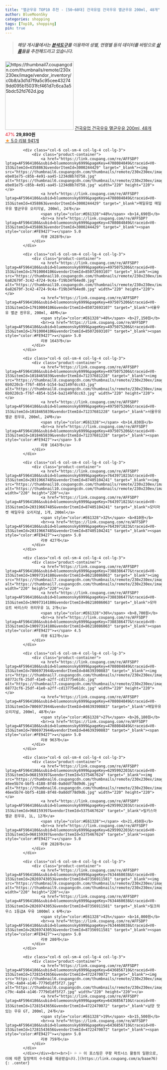 ```yaml
---
title: "멸균우유 TOP10 추천 - [50~60대] 건국유업 건국우유 멸균우유 200ml, 48개"
author: BlueMoonSky
categories: shopping
tags: [Top10, shopping]
pin: true
---
```


> ##### 해당 게시물에서는 [**분석도구**](https://itemscout.io/)를 이용하여 **성별**, **연령별** 등의 데이터를 바탕으로 [**상품**](https://link.coupang.com/a/baae76)들을 추천해드리고 있습니다.
<div class="container"><div class="row">
            <div class="col-6 col-sm-4 col-lg-4 col-lg-3">
                <div class="product-container">
                    <a href="https://link.coupang.com/re/AFFSDP?lptag=AF5964186&subid=bluemoonsky6999&pageKey=4884130139&traceid=V0-153&itemId=6360979447&vendorItemId=81195292482" target="_blank"><img src="https://thumbnail7.coupangcdn.com/thumbnails/remote/230x230ex/image/vendor_inventory/c0b8/a3d1d7f9a5c95cee432749dd095b15031fcf461d7c6ca3a55bdc52fd762d.jpg" alt="https://thumbnail7.coupangcdn.com/thumbnails/remote/230x230ex/image/vendor_inventory/c0b8/a3d1d7f9a5c95cee432749dd095b15031fcf461d7c6ca3a55bdc52fd762d.jpg" width="220" height="220"></a>
                    <a href="https://link.coupang.com/re/AFFSDP?lptag=AF5964186&subid=bluemoonsky6999&pageKey=4884130139&traceid=V0-153&itemId=6360979447&vendorItemId=81195292482" target="_blank">건국유업 건국우유 멸균우유 200ml, 48개</a>
                    <span style="color:#E61328">47%</span> <b>29,890원</b>
                    <br><a href="https://link.coupang.com/re/AFFSDP?lptag=AF5964186&subid=bluemoonsky6999&pageKey=4884130139&traceid=V0-153&itemId=6360979447&vendorItemId=81195292482" target="_blank"><span style="color:#FE9427">★</span> 5.0
                    리뷰 941개</a>
                </div>
            </div>
            
            <div class="col-6 col-sm-4 col-lg-4 col-lg-3">
                <div class="product-container">
                    <a href="https://link.coupang.com/re/AFFSDP?lptag=AF5964186&subid=bluemoonsky6999&pageKey=4708084849&traceid=V0-153&itemId=4358863&vendorItemId=3000244429" target="_blank"><img src="https://thumbnail6.coupangcdn.com/thumbnails/remote/230x230ex/image/retail/images/7886005191713120-ebe01e75-c85b-4e91-aa45-1234d8b7d758.jpg" alt="https://thumbnail6.coupangcdn.com/thumbnails/remote/230x230ex/image/retail/images/7886005191713120-ebe01e75-c85b-4e91-aa45-1234d8b7d758.jpg" width="220" height="220"></a>
                    <a href="https://link.coupang.com/re/AFFSDP?lptag=AF5964186&subid=bluemoonsky6999&pageKey=4708084849&traceid=V0-153&itemId=4358863&vendorItemId=3000244429" target="_blank">매일유업 매일우유 멸균우유 오리지널, 200ml, 24개</a>
                    <span style="color:#E61328">48%</span> <b>14,690원</b>
                    <br><a href="https://link.coupang.com/re/AFFSDP?lptag=AF5964186&subid=bluemoonsky6999&pageKey=4708084849&traceid=V0-153&itemId=4358863&vendorItemId=3000244429" target="_blank"><span style="color:#FE9427">★</span> 5.0
                    리뷰 2828개</a>
                </div>
            </div>
            
            <div class="col-6 col-sm-4 col-lg-4 col-lg-3">
                <div class="product-container">
                    <a href="https://link.coupang.com/re/AFFSDP?lptag=AF5964186&subid=bluemoonsky6999&pageKey=4975075206&traceid=V0-153&itemId=17910004106&vendorItemId=85072693107" target="_blank"><img src="https://thumbnail10.coupangcdn.com/thumbnails/remote/230x230ex/image/retail/images/643598842263555-6a82679f-3c42-4724-9c4a-f19b34f64ed0.jpg" alt="https://thumbnail10.coupangcdn.com/thumbnails/remote/230x230ex/image/retail/images/643598842263555-6a82679f-3c42-4724-9c4a-f19b34f64ed0.jpg" width="220" height="220"></a>
                    <a href="https://link.coupang.com/re/AFFSDP?lptag=AF5964186&subid=bluemoonsky6999&pageKey=4975075206&traceid=V0-153&itemId=17910004106&vendorItemId=85072693107" target="_blank">서울우유 멸균 흰우유, 200ml, 48팩</a>
                    <span style="color:#E61328">48%</span> <b>27,150원</b>
                    <br><a href="https://link.coupang.com/re/AFFSDP?lptag=AF5964186&subid=bluemoonsky6999&pageKey=4975075206&traceid=V0-153&itemId=17910004106&vendorItemId=85072693107" target="_blank"><span style="color:#FE9427">★</span> 5.0
                    리뷰 1643개</a>
                </div>
            </div>
            
            <div class="col-6 col-sm-4 col-lg-4 col-lg-3">
                <div class="product-container">
                    <a href="https://link.coupang.com/re/AFFSDP?lptag=AF5964186&subid=bluemoonsky6999&pageKey=4975075206&traceid=V0-153&itemId=1018465839&vendorItemId=71237681228" target="_blank"><img src="https://thumbnail8.coupangcdn.com/thumbnails/remote/230x230ex/image/retail/images/8316822850411048-6b9220cb-f76f-4854-b154-ba2149fdcc63.jpg" alt="https://thumbnail8.coupangcdn.com/thumbnails/remote/230x230ex/image/retail/images/8316822850411048-6b9220cb-f76f-4854-b154-ba2149fdcc63.jpg" width="220" height="220"></a>
                    <a href="https://link.coupang.com/re/AFFSDP?lptag=AF5964186&subid=bluemoonsky6999&pageKey=4975075206&traceid=V0-153&itemId=1018465839&vendorItemId=71237681228" target="_blank">서울우유 멸균 흰우유, 200ml, 24팩</a>
                    <span style="color:#E61328"></span> <b>14,830원</b>
                    <br><a href="https://link.coupang.com/re/AFFSDP?lptag=AF5964186&subid=bluemoonsky6999&pageKey=4975075206&traceid=V0-153&itemId=1018465839&vendorItemId=71237681228" target="_blank"><span style="color:#FE9427">★</span> 5.0
                    리뷰 1643개</a>
                </div>
            </div>
            
            <div class="col-6 col-sm-4 col-lg-4 col-lg-3">
                <div class="product-container">
                    <a href="https://link.coupang.com/re/AFFSDP?lptag=AF5964186&subid=bluemoonsky6999&pageKey=7643971823&traceid=V0-153&itemId=20319667485&vendorItemId=87405104241" target="_blank"><img src="https://thumbnail10.coupangcdn.com/thumbnails/remote/230x230ex/image/vendor_inventory/b9ba/e873476468f28a5fd3cfc1dd68ce28b355d8677f663e5a07bab30992ac7c.png" alt="https://thumbnail10.coupangcdn.com/thumbnails/remote/230x230ex/image/vendor_inventory/b9ba/e873476468f28a5fd3cfc1dd68ce28b355d8677f663e5a07bab30992ac7c.png" width="220" height="220"></a>
                    <a href="https://link.coupang.com/re/AFFSDP?lptag=AF5964186&subid=bluemoonsky6999&pageKey=7643971823&traceid=V0-153&itemId=20319667485&vendorItemId=87405104241" target="_blank">모티마켓 매일우유 오리지널, 1개, 200ml</a>
                    <span style="color:#E61328">32%</span> <b>810원</b>
                    <br><a href="https://link.coupang.com/re/AFFSDP?lptag=AF5964186&subid=bluemoonsky6999&pageKey=7643971823&traceid=V0-153&itemId=20319667485&vendorItemId=87405104241" target="_blank"><span style="color:#FE9427">★</span> 5.0
                    리뷰 427개</a>
                </div>
            </div>
            
            <div class="col-6 col-sm-4 col-lg-4 col-lg-3">
                <div class="product-container">
                    <a href="https://link.coupang.com/re/AFFSDP?lptag=AF5964186&subid=bluemoonsky6999&pageKey=7388386477&traceid=V0-153&itemId=19097314180&vendorItemId=86218086063" target="_blank"><img src="https://thumbnail7.coupangcdn.com/thumbnails/remote/230x230ex/image/vendor_inventory/5608/08749849c4e4e09593023d101945d835b5fbf260e914398d7150faeeeb2e.jpg" alt="https://thumbnail7.coupangcdn.com/thumbnails/remote/230x230ex/image/vendor_inventory/5608/08749849c4e4e09593023d101945d835b5fbf260e914398d7150faeeeb2e.jpg" width="220" height="220"></a>
                    <a href="https://link.coupang.com/re/AFFSDP?lptag=AF5964186&subid=bluemoonsky6999&pageKey=7388386477&traceid=V0-153&itemId=19097314180&vendorItemId=86218086063" target="_blank">모마 오트 바리스타 귀리우유 1L 2개</a>
                    <span style="color:#E61328">36%</span> <b>8,700원</b>
                    <br><a href="https://link.coupang.com/re/AFFSDP?lptag=AF5964186&subid=bluemoonsky6999&pageKey=7388386477&traceid=V0-153&itemId=19097314180&vendorItemId=86218086063" target="_blank"><span style="color:#FE9427">★</span> 4.5
                    리뷰 612개</a>
                </div>
            </div>
            
            <div class="col-6 col-sm-4 col-lg-4 col-lg-3">
                <div class="product-container">
                    <a href="https://link.coupang.com/re/AFFSDP?lptag=AF5964186&subid=bluemoonsky6999&pageKey=4708084849&traceid=V0-153&itemId=7806973944&vendorItemId=84639390883" target="_blank"><img src="https://thumbnail7.coupangcdn.com/thumbnails/remote/230x230ex/image/retail/images/7183993123253258-68772cf6-25df-41e0-a2ff-cd13775e61dc.jpg" alt="https://thumbnail7.coupangcdn.com/thumbnails/remote/230x230ex/image/retail/images/7183993123253258-68772cf6-25df-41e0-a2ff-cd13775e61dc.jpg" width="220" height="220"></a>
                    <a href="https://link.coupang.com/re/AFFSDP?lptag=AF5964186&subid=bluemoonsky6999&pageKey=4708084849&traceid=V0-153&itemId=7806973944&vendorItemId=84639390883" target="_blank">매일우유 오리지널, 200ml, 48개</a>
                    <span style="color:#E61328">27%</span> <b>26,180원</b>
                    <br><a href="https://link.coupang.com/re/AFFSDP?lptag=AF5964186&subid=bluemoonsky6999&pageKey=4708084849&traceid=V0-153&itemId=7806973944&vendorItemId=84639390883" target="_blank"><span style="color:#FE9427">★</span> 5.0
                    리뷰 963개</a>
                </div>
            </div>
            
            <div class="col-6 col-sm-4 col-lg-4 col-lg-3">
                <div class="product-container">
                    <a href="https://link.coupang.com/re/AFFSDP?lptag=AF5964186&subid=bluemoonsky6999&pageKey=6295992203&traceid=V0-153&itemId=968159397&vendorItemId=5375467624" target="_blank"><img src="https://thumbnail6.coupangcdn.com/thumbnails/remote/230x230ex/image/retail/images/8061597634916872-46ee5b74-bbf5-4188-8f48-0a8ddf78d9d6.jpg" alt="https://thumbnail6.coupangcdn.com/thumbnails/remote/230x230ex/image/retail/images/8061597634916872-46ee5b74-bbf5-4188-8f48-0a8ddf78d9d6.jpg" width="220" height="220"></a>
                    <a href="https://link.coupang.com/re/AFFSDP?lptag=AF5964186&subid=bluemoonsky6999&pageKey=6295992203&traceid=V0-153&itemId=968159397&vendorItemId=5375467624" target="_blank">밀키스마 멸균 흰우유, 1L, 12개</a>
                    <span style="color:#E61328"></span> <b>21,450원</b>
                    <br><a href="https://link.coupang.com/re/AFFSDP?lptag=AF5964186&subid=bluemoonsky6999&pageKey=6295992203&traceid=V0-153&itemId=968159397&vendorItemId=5375467624" target="_blank"><span style="color:#FE9427">★</span> 5.0
                    리뷰 2828개</a>
                </div>
            </div>
            
            <div class="col-6 col-sm-4 col-lg-4 col-lg-3">
                <div class="product-container">
                    <a href="https://link.coupang.com/re/AFFSDP?lptag=AF5964186&subid=bluemoonsky6999&pageKey=7634460038&traceid=V0-153&itemId=20269743053&vendorItemId=87356911581" target="_blank"><img src="https://thumbnail9.coupangcdn.com/thumbnails/remote/230x230ex/image/vendor_inventory/0293/4e328d0e49cc7d9fcedc05df24c87aea8b38873f6c6a51f54be9430b6e21.png" alt="https://thumbnail9.coupangcdn.com/thumbnails/remote/230x230ex/image/vendor_inventory/0293/4e328d0e49cc7d9fcedc05df24c87aea8b38873f6c6a51f54be9430b6e21.png" width="220" height="220"></a>
                    <a href="https://link.coupang.com/re/AFFSDP?lptag=AF5964186&subid=bluemoonsky6999&pageKey=7634460038&traceid=V0-153&itemId=20269743053&vendorItemId=87356911581" target="_blank">밀크하우스 1등급A 우유 1000ml x 6팩</a>
                    <span style="color:#E61328">43%</span> <b>14,000원</b>
                    <br><a href="https://link.coupang.com/re/AFFSDP?lptag=AF5964186&subid=bluemoonsky6999&pageKey=7634460038&traceid=V0-153&itemId=20269743053&vendorItemId=87356911581" target="_blank"><span style="color:#FE9427">★</span> 5.0
                    리뷰 280개</a>
                </div>
            </div>
            
            <div class="col-6 col-sm-4 col-lg-4 col-lg-3">
                <div class="product-container">
                    <a href="https://link.coupang.com/re/AFFSDP?lptag=AF5964186&subid=bluemoonsky6999&pageKey=6436856710&traceid=V0-153&itemId=17281543656&vendorItemId=4722470072" target="_blank"><img src="https://thumbnail6.coupangcdn.com/thumbnails/remote/230x230ex/image/product/image/vendoritem/2018/10/25/3733277976/6aa88a38-c79c-4a84-a146-7779d1df5f27.jpg" alt="https://thumbnail6.coupangcdn.com/thumbnails/remote/230x230ex/image/product/image/vendoritem/2018/10/25/3733277976/6aa88a38-c79c-4a84-a146-7779d1df5f27.jpg" width="220" height="220"></a>
                    <a href="https://link.coupang.com/re/AFFSDP?lptag=AF5964186&subid=bluemoonsky6999&pageKey=6436856710&traceid=V0-153&itemId=17281543656&vendorItemId=4722470072" target="_blank">남양 맛있는 우유 GT, 200ml, 24개</a>
                    <span style="color:#E61328">19%</span> <b>15,500원</b>
                    <br><a href="https://link.coupang.com/re/AFFSDP?lptag=AF5964186&subid=bluemoonsky6999&pageKey=6436856710&traceid=V0-153&itemId=17281543656&vendorItemId=4722470072" target="_blank"><span style="color:#FE9427">★</span> 5.0
                    리뷰 759개</a>
                </div>
            </div>
            </div></div><br><br>[💦 💦 💦 이 포스팅은 쿠팡 파트너스 활동의 일환으로, 이에 따른 일정액의 수수료를 제공받습니다.](https://link.coupang.com/a/baae76){: .center}